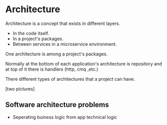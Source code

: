 # Architecture

Architecture is a concept that exists in different layers. 
* In the code itself.
* In a project's packages.
* Between services in a microservice environment.

One architecture is among a project's packages. 

Normally at the bottom of each application's architecture is repository and at top of it there is handlers (http, cmq ,etc.)

There different types of architectures that a project can have. 

[two pictures]

## Software architecture problems 

- Seperating buiness logic from app technical logic